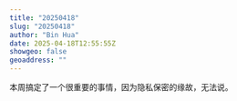 ```yaml
---
title: "20250418"
slug: "20250418"
author: "Bin Hua"
date: 2025-04-18T12:55:55Z
showgeo: false
geoaddress: ""
---
```


本周搞定了一个很重要的事情，因为隐私保密的缘故，无法说。